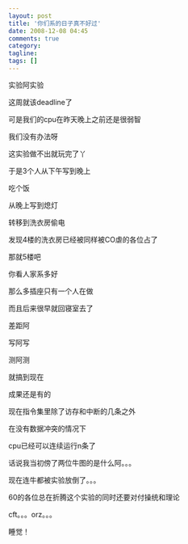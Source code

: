 ```yaml
---
layout: post
title: '你们系的日子真不好过'
date: 2008-12-08 04:45
comments: true
category:
tagline:
tags: []
---
```


实验阿实验

这周就该deadline了

可是我们的cpu在昨天晚上之前还是很弱智

我们没有办法呀

这实验做不出就玩完了丫

于是3个人从下午写到晚上

吃个饭

从晚上写到熄灯

转移到洗衣房偷电

发现4楼的洗衣房已经被同样被CO虐的各位占了

那就5楼吧

你看人家系多好

那么多插座只有一个人在做

而且后来很早就回寝室去了

差距阿

写阿写

测阿测

就搞到现在

成果还是有的

现在指令集里除了访存和中断的几条之外

在没有数据冲突的情况下

cpu已经可以连续运行n条了

话说我当初傍了两位牛图的是什么阿。。。

现在连牛都被实验放倒了。。。

60的各位总在折腾这个实验的同时还要对付操统和理论

cft。。。orz。。。

睡觉！
